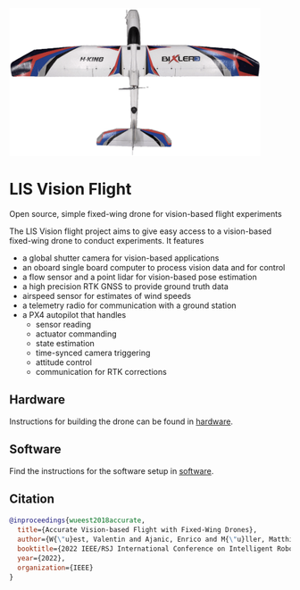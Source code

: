 <img src="hardware/imgs/top_view_resized.png" alt="drawing" width="450"/>

# LIS Vision Flight

Open source, simple fixed-wing drone for vision-based flight experiments

The LIS Vision flight project aims to give easy access to a vision-based fixed-wing drone to conduct experiments. It features

- a global shutter camera for vision-based applications
- an oboard single board computer to process vision data and for control
- a flow sensor and a point lidar for vision-based pose estimation
- a high precision RTK GNSS to provide ground truth data
- airspeed sensor for estimates of wind speeds
- a telemetry radio for communication with a ground station
- a PX4 autopilot that handles
  - sensor reading
  - actuator commanding
  - state estimation
  - time-synced camera triggering
  - attitude control
  - communication for RTK corrections

## Hardware

Instructions for building the drone can be found in [hardware](./hardware).

## Software

Find the instructions for the software setup in [software](./software).

## Citation

``` bibtex
@inproceedings{wueest2018accurate,
  title={Accurate Vision-based Flight with Fixed-Wing Drones},
  author={W{\"u}est, Valentin and Ajanic, Enrico and M{\"u}ller, Matthias and Floreano, Dario},
  booktitle={2022 IEEE/RSJ International Conference on Intelligent Robots and Systems (IROS)},
  year={2022},
  organization={IEEE}
}
```
